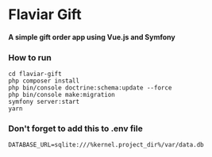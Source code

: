 # Flaviar Gift

#### A simple gift order app using Vue.js and Symfony

### How to run

```
cd flaviar-gift
php composer install
php bin/console doctrine:schema:update --force
php bin/console make:migration
symfony server:start
yarn
```

### Don't forget to add this to .env file
```
DATABASE_URL=sqlite:///%kernel.project_dir%/var/data.db
```
